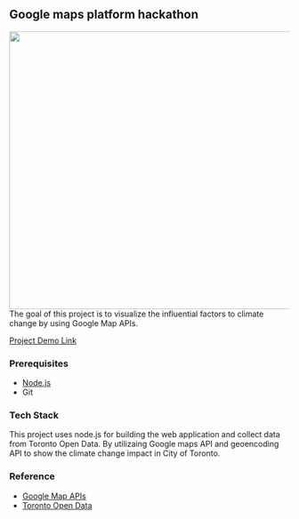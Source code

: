 ## Google maps platform hackathon
<img src="https://user-images.githubusercontent.com/36249982/234450831-8049945b-be03-4fcf-a05b-3e980f5a82af.jpg" width="1100" height="500" />
The goal of this project is to visualize the influential factors to climate change by using Google Map APIs.

[Project Demo Link](https://devpost.com/software/influence-of-climate-change-to-toronto-city)

### Prerequisites
<!-- 1. [Docker](https://docs.docker.com/get-docker/) -->
- [Node.js](https://nodejs.org/en/download/)  
- Git

### Tech Stack
This project uses node.js for building the web application and collect data from Toronto Open Data. By utilizaing Google maps API and geoencoding API to show the climate change impact in City of Toronto.

<!-- ## Running the Web Application
1. Clone the source code from the following GitHub repository
2. Build the web application into a Docker image
```
$ docker build --rm -t web-co2-emission -f app.Dockerfile .
```

3. Run the web application by Docker
```
$ docker run --rm -it -p 8080:8080 web-co2-emission
```

4. Browse the website on your local machine by Chrome
```
http://localhost:8080
```
> **_NOTE:_**  The google map only shows on the localhost website.

5. Stop the web application by find the running container
```
$ docker ps 
```
6. Stop the running container
```
$ docker stop <your_container_id>
``` -->


### Reference
- [Google Map APIs](https://developers.google.com/maps/documentation)
- [Toronto Open Data](https://open.toronto.ca/)
